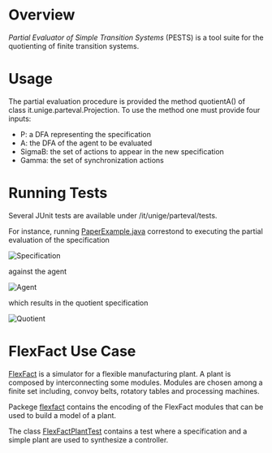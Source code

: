 # Overview

*Partial Evaluator of Simple Transition Systems* (PESTS) is a tool suite for the quotienting of finite transition systems.

# Usage

The partial evaluation procedure is provided the method quotientA() of class it.unige.parteval.Projection.
To use the method one must provide four inputs:
- P: a DFA representing the specification 
- A: the DFA of the agent to be evaluated
- SigmaB: the set of actions to appear in the new specification
- Gamma: the set of synchronization actions

# Running Tests

Several JUnit tests are available under /it/unige/parteval/tests.

For instance, running [PaperExample.java](https://github.com/SCPTeam/pests/blob/master/src/it/unige/parteval/Test/PaperExample.java) correstond to executing the partial evaluation of the specification

![Specification](https://github.com/SCPTeam/pests/blob/master/fig/P.png)

against the agent

![Agent](https://github.com/SCPTeam/pests/blob/master/fig/A.png)

which results in the quotient specification

![Quotient](https://github.com/SCPTeam/pests/blob/master/fig/PA.png)

# FlexFact Use Case

[FlexFact](http://www.rt.eei.uni-erlangen.de/FGdes/productionline.html) is a simulator for a flexible manufacturing plant.
A plant is composed by interconnecting some modules.
Modules are chosen among a finite set including, convoy belts, rotatory tables and processing machines.

Packege [flexfact](https://github.com/SCPTeam/pests/tree/master/src/it/unige/parteval/test/flexfact) contains the encoding of the FlexFact modules that can be used to build a model of a plant.

The class [FlexFactPlantTest](https://github.com/SCPTeam/pests/tree/master/src/it/unige/parteval/test/flexfact/FlexFactPlantTest.java) contains a test where a specification and a simple plant are used to synthesize a controller.
